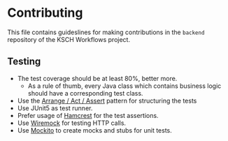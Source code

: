 # Contributing

This file contains guideslines for making contributions in the `backend` repository of the KSCH Workflows project.

## Testing

- The test coverage should be at least 80%, better more.
    - As a rule of thumb, every Java class which contains business logic should have a corresponding test class.
- Use the [Arrange / Act / Assert](http://wiki.c2.com/?ArrangeActAssert) pattern for structuring the tests
- Use JUnit5 as test runner.
- Prefer usage of [Hamcrest](http://hamcrest.org/JavaHamcrest/tutorial) for the test assertions.
- Use [Wiremock](https://wiremock.org/docs/junit-jupiter/) for testing HTTP calls.
- Use [Mockito](https://stackoverflow.com/a/40962941/2339010) to create mocks and stubs for unit tests.
